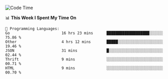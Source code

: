 <!--START_SECTION:waka-->
![Code Time](http://img.shields.io/badge/Code%20Time-743%20hrs%2041%20mins-blue)

📊 **This Week I Spent My Time On** 

```text
💬 Programming Languages: 
Go                       16 hrs 23 mins      ███████████████████░░░░░░   75.86 % 
Other                    4 hrs 12 mins       █████░░░░░░░░░░░░░░░░░░░░   19.46 % 
JSON                     31 mins             █░░░░░░░░░░░░░░░░░░░░░░░░   02.44 % 
Thrift                   9 mins              ░░░░░░░░░░░░░░░░░░░░░░░░░   00.71 % 
HTML                     9 mins              ░░░░░░░░░░░░░░░░░░░░░░░░░   00.70 % 
```


<!--END_SECTION:waka-->
